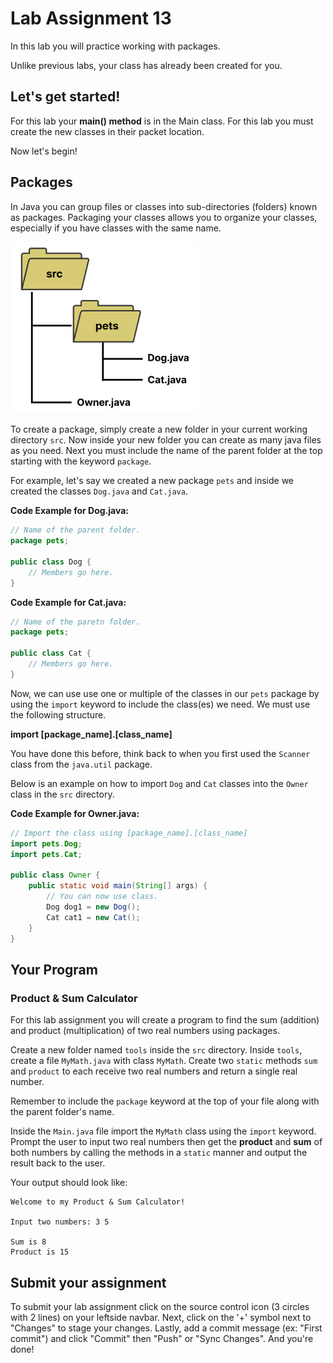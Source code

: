 # Lab Assignment 13

In this lab you will practice working with packages.

Unlike previous labs, your class has already been created for you. 

## Let's get started!

For this lab your **main() method** is in the Main class. For this lab you must create the new classes in their packet location.

Now let's begin!

## Packages

In Java you can group files or classes into sub-directories (folders) known as packages. Packaging your classes allows you to organize your classes, especially if you have classes with the same name. 

<img src="img/packages.png" width="300px">

To create a package, simply create a new folder in your current working directory `src`. Now inside your new folder you can create as many java files as you need. Next you must include the name of the parent folder at the top starting with the keyword `package`. 

For example, let's say we created a new package `pets` and inside we created the classes `Dog.java` and `Cat.java`.

**Code Example for Dog.java:**

```java
// Name of the parent folder.
package pets;

public class Dog {
    // Members go here.
}
```

**Code Example for Cat.java:**

```java
// Name of the paretn folder.
package pets;

public class Cat {
    // Members go here.
}
```

Now, we can use use one or multiple of the classes in our `pets` package by using the `import` keyword to include the class(es) we need. We must use the following structure.

**import [package_name].[class_name]**

You have done this before, think back to when you first used the `Scanner` class from the `java.util` package.

Below is an example on how to import `Dog` and `Cat` classes into the `Owner` class in the `src` directory.

**Code Example for Owner.java:**

```java
// Import the class using [package_name].[class_name]
import pets.Dog;
import pets.Cat;

public class Owner {
    public static void main(String[] args) {
        // You can now use class.
        Dog dog1 = new Dog();
        Cat cat1 = new Cat();
    }
}
```

## Your Program

### Product & Sum Calculator

For this lab assignment you will create a program to find the sum (addition) and product (multiplication) of two real numbers using packages.

Create a new folder named `tools` inside the `src` directory. Inside `tools`, create a file `MyMath.java` with class `MyMath`. Create two `static` methods `sum` and `product` to each receive two real numbers and return a single real number.

Remember to include the `package` keyword at the top of your file along with the parent folder's name.

Inside the `Main.java` file import the `MyMath` class using the `import` keyword. Prompt the user to input two real numbers then get the **product** and **sum** of both numbers by calling the methods in a `static` manner and output the result back to the user.

Your output should look like:

```
Welcome to my Product & Sum Calculator!

Input two numbers: 3 5

Sum is 8
Product is 15
```

## Submit your assignment

To submit your lab assignment click on the source control icon (3 circles with 2 lines) on your leftside navbar. Next, click on the '+' symbol next to "Changes" to stage your changes. Lastly, add a commit message (ex: "First commit") and click "Commit" then "Push" or "Sync Changes". And you're done!
